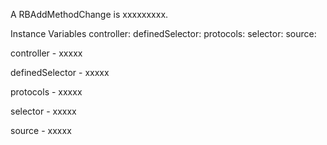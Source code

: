 A RBAddMethodChange is xxxxxxxxx.Instance Variables	controller:		<Object>	definedSelector:		<Object>	protocols:		<Object>	selector:		<Object>	source:		<Object>controller	- xxxxxdefinedSelector	- xxxxxprotocols	- xxxxxselector	- xxxxxsource	- xxxxx